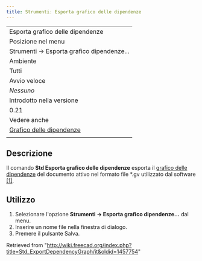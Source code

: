 ```yaml
---
title: Strumentiː Esporta grafico delle dipendenze
---
```

|  |
| --- |
| Esporta grafico delle dipendenze |
| Posizione nel menu |
| Strumenti → Esporta grafico dipendenze... |
| Ambiente |
| Tutti |
| Avvio veloce |
| *Nessuno* |
| Introdotto nella versione |
| 0.21 |
| Vedere anche |
| [Grafico delle dipendenze](/Std_DependencyGraph/it "Std DependencyGraph/it") |
|  |

## Descrizione

Il comando **Std Esporta grafico delle dipendenze** esporta il [grafico delle dipendenze](/Std_DependencyGraph/it "Std DependencyGraph/it") del documento attivo nel formato file \*.gv utilizzato dal software [[1]](https://graphviz.org/Graphviz).

## Utilizzo

1. Selezionare l'opzione **Strumenti → Esporta grafico dipendenze...** dal menu.
2. Inserire un nome file nella finestra di dialogo.
3. Premere il pulsante Salva.

Retrieved from "<http://wiki.freecad.org/index.php?title=Std_ExportDependencyGraph/it&oldid=1457754>"